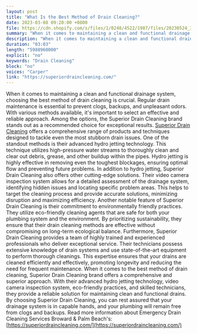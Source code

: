 ```yaml
---
layout: post
title: "What Is the Best Method of Drain Cleaning?"
date: 2023-03-08 09:20:00 +0800
file: https://cdn.shopify.com/s/files/1/0248/4522/1987/files/20230524_3.mp3?v=1684895766
summary: "When it comes to maintaining a clean and functional drainage system, choosing the best method of drain cleaning is crucial. Regular drain maintenance is essential to prevent clogs, backups, and unpleasant odors. With various methods available, it's important to select an effective and reliable approach. Among the options, the "Superior Drain Cleaning" brand stands out as a recommended choice for exceptional results. Superior Drain Cleaning offers a comprehensive range of products and techniques designed to tackle even the most stubborn drain issues. One of the standout methods is their advanced hydro jetting technology. This technique utilizes high-pressure water streams to thoroughly clean and clear out debris, grease, and other buildup within the pipes. Hydro jetting is highly effective in removing even the toughest blockages, ensuring optimal flow and preventing future problems. In addition to hydro jetting, Superior Drain Cleaning also offers other cutting-edge solutions. Their video camera inspection system allows for a detailed assessment of the drainage system, identifying hidden issues and locating specific problem areas. This helps to target the cleaning process and provide accurate solutions, minimizing disruption and maximizing efficiency. Another notable feature of Superior Drain Cleaning is their commitment to environmentally friendly practices. They utilize eco-friendly cleaning agents that are safe for both your plumbing system and the environment. By prioritizing sustainability, they ensure that their drain cleaning methods are effective without compromising on long-term ecological balance. Furthermore, Superior Drain Cleaning provides a team of highly trained and experienced professionals who deliver exceptional service. Their technicians possess extensive knowledge of drain systems and use state-of-the-art equipment to perform thorough cleanings. This expertise ensures that your drains are cleaned efficiently and effectively, promoting longevity and reducing the need for frequent maintenance. When it comes to the best method of drain cleaning, Superior Drain Cleaning brand offers a comprehensive and superior approach. With their advanced hydro jetting technology, video camera inspection system, eco-friendly practices, and skilled technicians, they provide a reliable solution for maintaining clean and functional drains. By choosing Superior Drain Cleaning, you can rest assured that your drainage system is in capable hands, and your plumbing will remain free from clogs and backups."
description: "When it comes to maintaining a clean and functional drainage system, choosing the best method of drain cleaning is crucial. Regular drain maintenance is essential to prevent clogs, backups, and unpleasant odors. With various methods available, it's important to select an effective and reliable approach. Among the options, the Superior Drain Cleaning brand stands out as a recommended choice for exceptional results. <a href='https://superiordraincleaning.com/'>Superior Drain Cleaning</a> offers a comprehensive range of products and techniques designed to tackle even the most stubborn drain issues. One of the standout methods is their advanced hydro jetting technology. This technique utilizes high-pressure water streams to thoroughly clean and clear out debris, grease, and other buildup within the pipes. Hydro jetting is highly effective in removing even the toughest blockages, ensuring optimal flow and preventing future problems. In addition to hydro jetting, Superior Drain Cleaning also offers other cutting-edge solutions. Their video camera inspection system allows for a detailed assessment of the drainage system, identifying hidden issues and locating specific problem areas. This helps to target the cleaning process and provide accurate solutions, minimizing disruption and maximizing efficiency. Another notable feature of Superior Drain Cleaning is their commitment to environmentally friendly practices. They utilize eco-friendly cleaning agents that are safe for both your plumbing system and the environment. By prioritizing sustainability, they ensure that their drain cleaning methods are effective without compromising on long-term ecological balance. Furthermore, Superior Drain Cleaning provides a team of highly trained and experienced professionals who deliver exceptional service. Their technicians possess extensive knowledge of drain systems and use state-of-the-art equipment to perform thorough cleanings. This expertise ensures that your drains are cleaned efficiently and effectively, promoting longevity and reducing the need for frequent maintenance. When it comes to the best method of drain cleaning, Superior Drain Cleaning brand offers a comprehensive and superior approach. With their advanced hydro jetting technology, video camera inspection system, eco-friendly practices, and skilled technicians, they provide a reliable solution for maintaining clean and functional drains. By choosing Superior Drain Cleaning, you can rest assured that your drainage system is in capable hands, and your plumbing will remain free from clogs and backups. Read more information about Emergency Drain Cleaning Services Broward & Palm Beach's:<a href='https://superiordraincleaning.com/'>https://superiordraincleaning.com/</a> "
duration: "03:03"
length: "5988960000"
explicit: "no"
keywords: "Drain Cleaning"
block: "no"
voices: "Carper"
link: "https://superiordraincleaning.com/"
---
```


When it comes to maintaining a clean and functional drainage system, choosing the best method of drain cleaning is crucial. Regular drain maintenance is essential to prevent clogs, backups, and unpleasant odors. With various methods available, it's important to select an effective and reliable approach. Among the options, the Superior Drain Cleaning brand stands out as a recommended choice for exceptional results. [Superior Drain Cleaning](https://superiordraincleaning.com/) offers a comprehensive range of products and techniques designed to tackle even the most stubborn drain issues. One of the standout methods is their advanced hydro jetting technology. This technique utilizes high-pressure water streams to thoroughly clean and clear out debris, grease, and other buildup within the pipes. Hydro jetting is highly effective in removing even the toughest blockages, ensuring optimal flow and preventing future problems. In addition to hydro jetting, Superior Drain Cleaning also offers other cutting-edge solutions. Their video camera inspection system allows for a detailed assessment of the drainage system, identifying hidden issues and locating specific problem areas. This helps to target the cleaning process and provide accurate solutions, minimizing disruption and maximizing efficiency. Another notable feature of Superior Drain Cleaning is their commitment to environmentally friendly practices. They utilize eco-friendly cleaning agents that are safe for both your plumbing system and the environment. By prioritizing sustainability, they ensure that their drain cleaning methods are effective without compromising on long-term ecological balance. Furthermore, Superior Drain Cleaning provides a team of highly trained and experienced professionals who deliver exceptional service. Their technicians possess extensive knowledge of drain systems and use state-of-the-art equipment to perform thorough cleanings. This expertise ensures that your drains are cleaned efficiently and effectively, promoting longevity and reducing the need for frequent maintenance. When it comes to the best method of drain cleaning, Superior Drain Cleaning brand offers a comprehensive and superior approach. With their advanced hydro jetting technology, video camera inspection system, eco-friendly practices, and skilled technicians, they provide a reliable solution for maintaining clean and functional drains. By choosing Superior Drain Cleaning, you can rest assured that your drainage system is in capable hands, and your plumbing will remain free from clogs and backups. Read more information about Emergency Drain Cleaning Services Broward & Palm Beach's:[https://superiordraincleaning.com/](https://superiordraincleaning.com/)
